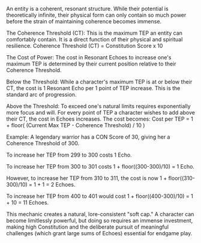 An entity is a coherent, resonant structure. While their potential is theoretically infinite, their physical form can only contain so much power before the strain of maintaining coherence becomes immense.

The Coherence Threshold (CT): This is the maximum TEP an entity can comfortably contain. It is a direct function of their physical and spiritual resilience.
Coherence Threshold (CT) = Constitution Score x 10

The Cost of Power: The cost in Resonant Echoes to increase one's maximum TEP is determined by their current position relative to their Coherence Threshold.

Below the Threshold: While a character's maximum TEP is at or below their CT, the cost is 1 Resonant Echo per 1 point of TEP increase. This is the standard arc of progression.

Above the Threshold: To exceed one's natural limits requires exponentially more focus and will. For every point of TEP a character wishes to add above their CT, the cost in Echoes increases. The cost becomes:
Cost per TEP = 1 + floor( (Current Max TEP - Coherence Threshold) / 10 )

Example: A legendary warrior has a CON Score of 30, giving her a Coherence Threshold of 300.

To increase her TEP from 299 to 300 costs 1 Echo.

To increase her TEP from 300 to 301 costs 1 + floor((300-300)/10) = 1 Echo.

However, to increase her TEP from 310 to 311, the cost is now 1 + floor((310-300)/10) = 1 + 1 = 2 Echoes.

To increase her TEP from 400 to 401 would cost 1 + floor((400-300)/10) = 1 + 10 = 11 Echoes.

This mechanic creates a natural, lore-consistent "soft cap." A character can become limitlessly powerful, but doing so requires an immense investment, making high Constitution and the deliberate pursuit of meaningful challenges (which grant large sums of Echoes) essential for endgame play.
